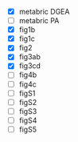 - [x] metabric DGEA
- [ ] metabric PA
- [x] fig1b
- [x] fig1c
- [x] fig2
- [x] fig3ab
- [x] fig3cd
- [ ] fig4b
- [ ] fig4c
- [ ] figS1
- [ ] figS2
- [ ] figS3
- [ ] figS4
- [ ] figS5
